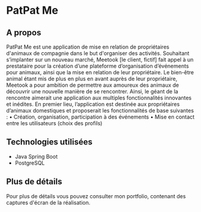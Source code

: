 # PatPat Me
## A propos
PatPat Me est une application de mise en relation de propriétaires d'animaux de compagnie dans le but d'organiser des activités.
Souhaitant s’implanter sur un nouveau marché, Meetook [le client, fictif] fait appel à un prestataire pour la création d’une plateforme d’organisation d’événements pour animaux, ainsi que la mise en relation de leur propriétaire.
Le bien-être animal étant mis de plus en plus en avant auprès de leur propriétaire, Meetook a pour ambition de permettre aux amoureux des animaux de découvrir une nouvelle manière de se rencontrer. Ainsi, le géant de la rencontre aimerait une application aux multiples fonctionnalités innovantes et inédites. 
En premier lieu, l’application est destinée aux propriétaires d’animaux domestiques et proposerait les fonctionnalités de base suivantes : 
•	Création, organisation, participation à des événements
•	Mise en contact entre les utilisateurs (choix des profils)

## Technologies utilisées
- Java Spring Boot
- PostgreSQL

## Plus de détails
Pour plus de détails vous pouvez consulter mon portfolio, contenant des captures d'écran de la réalisation.